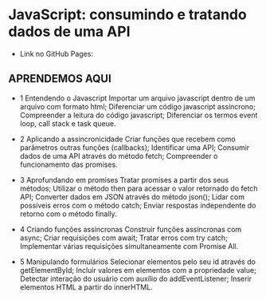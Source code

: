 # JavaScript: consumindo e tratando dados de uma API

- Link no GitHub Pages:

## APRENDEMOS AQUI

- 1 Entendendo o Javascript
Importar um arquivo javascript dentro de um arquivo com formato html;
Diferenciar um código javascript assíncrono;
Compreender a leitura do código javascript;
Diferenciar os termos event loop, call stack e task queue.

- 2 Aplicando a assincronicidade
Criar funções que recebem como parâmetros outras funções (callbacks);
Identificar uma API;
Consumir dados de uma API através do método fetch;
Compreender o funcionamento das promises.

- 3 Aprofundando em promises
Tratar promises a partir dos seus métodos;
Utilizar o método then para acessar o valor retornado do fetch API;
Converter dados em JSON através do método json();
Lidar com possíveis erros com o método catch;
Enviar respostas independente do retorno com o método finally.

- 4 Criando funções assíncronas
Construir funções assíncronas com async;
Criar requisições com await;
Tratar erros com try catch;
Implementar várias requisições simultaneamente com Promise All.

- 5 Manipulando formulários
Selecionar elementos pelo seu id através do getElementById;
Incluir valores em elementos com a propriedade value;
Detectar interação do usuário com auxílio do addEventListener;
Inserir elementos HTML a partir do innerHTML.
